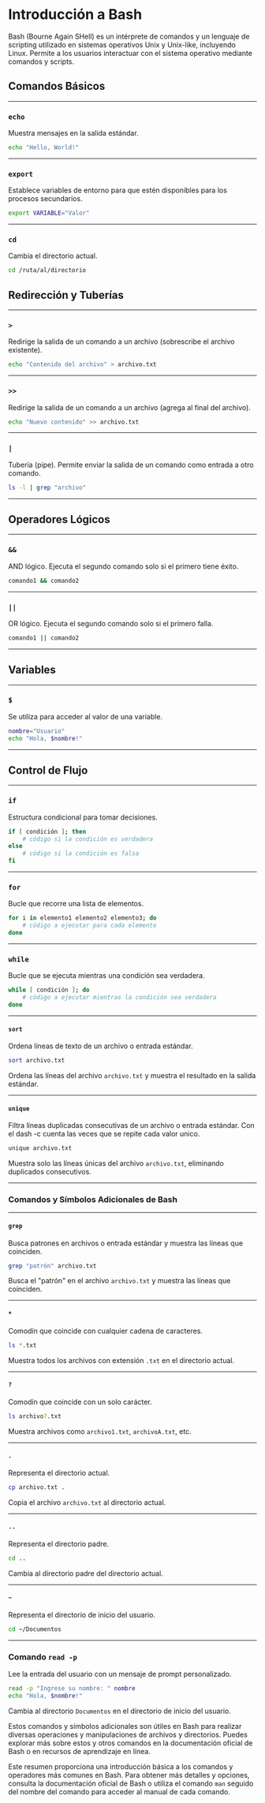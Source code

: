 # Introducción a Bash

Bash (Bourne Again SHell) es un intérprete de comandos y un lenguaje de scripting utilizado en sistemas operativos Unix y Unix-like, incluyendo Linux. Permite a los usuarios interactuar con el sistema operativo mediante comandos y scripts.

## Comandos Básicos
___
### `echo`

Muestra mensajes en la salida estándar.

```bash
echo "Hello, World!"
```
___
### `export`

Establece variables de entorno para que estén disponibles para los procesos secundarios.

```bash
export VARIABLE="Valor"
```
___
### `cd`

Cambia el directorio actual.

```bash
cd /ruta/al/directorio
```

## Redirección y Tuberías
___
### `>`

Redirige la salida de un comando a un archivo (sobrescribe el archivo existente).

```bash
echo "Contenido del archivo" > archivo.txt
```
___
### `>>`

Redirige la salida de un comando a un archivo (agrega al final del archivo).

```bash
echo "Nuevo contenido" >> archivo.txt
```
___
### `|`

Tubería (pipe). Permite enviar la salida de un comando como entrada a otro comando.

```bash
ls -l | grep "archivo"
```
___
## Operadores Lógicos
___
### `&&`

AND lógico. Ejecuta el segundo comando solo si el primero tiene éxito.

```bash
comando1 && comando2
```
___
### `||`

OR lógico. Ejecuta el segundo comando solo si el primero falla.

```bash
comando1 || comando2
```
___
## Variables
___
### `$`

Se utiliza para acceder al valor de una variable.

```bash
nombre="Usuario"
echo "Hola, $nombre!"
```
___
## Control de Flujo
___
### `if`

Estructura condicional para tomar decisiones.

```bash
if [ condición ]; then
    # código si la condición es verdadera
else
    # código si la condición es falsa
fi
```
___
### `for`

Bucle que recorre una lista de elementos.

```bash
for i in elemento1 elemento2 elemento3; do
    # código a ejecutar para cada elemento
done
```
___
### `while`

Bucle que se ejecuta mientras una condición sea verdadera.

```bash
while [ condición ]; do
    # código a ejecutar mientras la condición sea verdadera
done
```
___
#### `sort`

Ordena líneas de texto de un archivo o entrada estándar.

```bash
sort archivo.txt
```

Ordena las líneas del archivo `archivo.txt` y muestra el resultado en la salida estándar.
___
#### `unique`

Filtra líneas duplicadas consecutivas de un archivo o entrada estándar.
Con el dash -c cuenta las veces que se repite cada valor unico.

```bash
unique archivo.txt
```

Muestra solo las líneas únicas del archivo `archivo.txt`, eliminando duplicados consecutivos.
___
### Comandos y Símbolos Adicionales de Bash
___
#### `grep`

Busca patrones en archivos o entrada estándar y muestra las líneas que coinciden.

```bash
grep "patrón" archivo.txt
```

Busca el "patrón" en el archivo `archivo.txt` y muestra las líneas que coinciden.
___
#### `*`

Comodín que coincide con cualquier cadena de caracteres.

```bash
ls *.txt
```

Muestra todos los archivos con extensión `.txt` en el directorio actual.
___
#### `?`

Comodín que coincide con un solo carácter.

```bash
ls archivo?.txt
```

Muestra archivos como `archivo1.txt`, `archivoA.txt`, etc.
___
#### `.`

Representa el directorio actual.

```bash
cp archivo.txt .
```

Copia el archivo `archivo.txt` al directorio actual.
___
#### `..`

Representa el directorio padre.

```bash
cd ..
```

Cambia al directorio padre del directorio actual.
___
#### `~`

Representa el directorio de inicio del usuario.

```bash
cd ~/Documentos
```
___
### Comando `read -p`

Lee la entrada del usuario con un mensaje de prompt personalizado.

```bash
read -p "Ingrese su nombre: " nombre
echo "Hola, $nombre!"
```
Cambia al directorio `Documentos` en el directorio de inicio del usuario.

Estos comandos y símbolos adicionales son útiles en Bash para realizar diversas operaciones y manipulaciones de archivos y directorios. Puedes explorar más sobre estos y otros comandos en la documentación oficial de Bash o en recursos de aprendizaje en línea.


Este resumen proporciona una introducción básica a los comandos y operadores más comunes en Bash. Para obtener más detalles y opciones, consulta la documentación oficial de Bash o utiliza el comando `man` seguido del nombre del comando para acceder al manual de cada comando.
